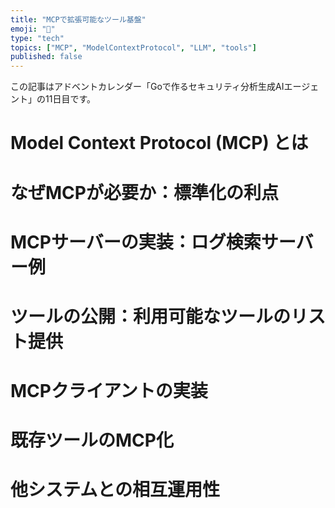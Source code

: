 ```yaml
---
title: "MCPで拡張可能なツール基盤"
emoji: "🔌"
type: "tech"
topics: ["MCP", "ModelContextProtocol", "LLM", "tools"]
published: false
---
```


この記事はアドベントカレンダー「Goで作るセキュリティ分析生成AIエージェント」の11日目です。

# Model Context Protocol (MCP) とは

# なぜMCPが必要か：標準化の利点

# MCPサーバーの実装：ログ検索サーバー例

# ツールの公開：利用可能なツールのリスト提供

# MCPクライアントの実装

# 既存ツールのMCP化

# 他システムとの相互運用性
